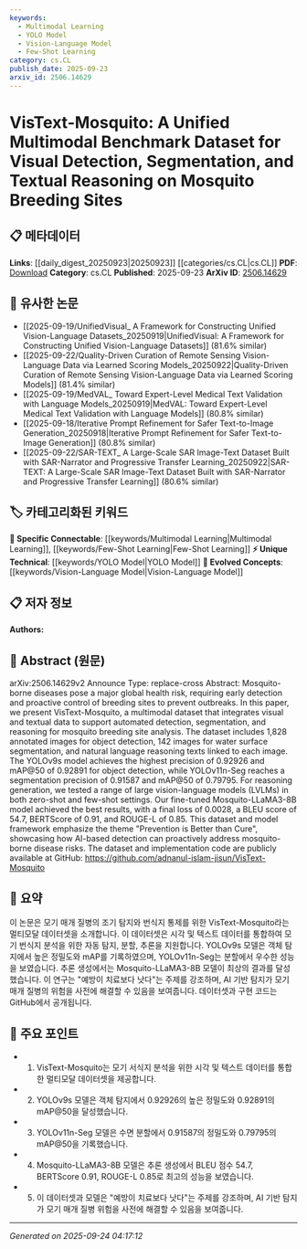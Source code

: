 ```yaml
---
keywords:
  - Multimodal Learning
  - YOLO Model
  - Vision-Language Model
  - Few-Shot Learning
category: cs.CL
publish_date: 2025-09-23
arxiv_id: 2506.14629
---
```


<!-- KEYWORD_LINKING_METADATA:
{
  "processed_timestamp": "2025-09-24T04:17:12.922151",
  "vocabulary_version": "1.0",
  "selected_keywords": [
    "Multimodal Learning",
    "YOLO Model",
    "Vision-Language Model",
    "Few-Shot Learning"
  ],
  "rejected_keywords": [],
  "similarity_scores": {
    "Multimodal Learning": 0.85,
    "YOLO Model": 0.78,
    "Vision-Language Model": 0.82,
    "Few-Shot Learning": 0.79
  },
  "extraction_method": "AI_prompt_based",
  "budget_applied": true,
  "candidates_json": {
    "candidates": [
      {
        "surface": "Multimodal dataset",
        "canonical": "Multimodal Learning",
        "aliases": [
          "Multimodal data",
          "Multimodal integration"
        ],
        "category": "specific_connectable",
        "rationale": "Links to the integration of visual and textual data, a key aspect of the study.",
        "novelty_score": 0.55,
        "connectivity_score": 0.88,
        "specificity_score": 0.7,
        "link_intent_score": 0.85
      },
      {
        "surface": "YOLOv9s model",
        "canonical": "YOLO Model",
        "aliases": [
          "YOLOv9s",
          "YOLO"
        ],
        "category": "unique_technical",
        "rationale": "Specific model used for object detection, relevant for technical discussions.",
        "novelty_score": 0.65,
        "connectivity_score": 0.72,
        "specificity_score": 0.8,
        "link_intent_score": 0.78
      },
      {
        "surface": "Vision-language models",
        "canonical": "Vision-Language Model",
        "aliases": [
          "Vision-language",
          "LVLMs"
        ],
        "category": "evolved_concepts",
        "rationale": "Represents the integration of vision and language processing, central to the paper's methodology.",
        "novelty_score": 0.58,
        "connectivity_score": 0.85,
        "specificity_score": 0.75,
        "link_intent_score": 0.82
      },
      {
        "surface": "Few-shot settings",
        "canonical": "Few-Shot Learning",
        "aliases": [
          "Few-shot",
          "Few-shot learning"
        ],
        "category": "specific_connectable",
        "rationale": "Highlights the learning approach tested in the study, relevant for linking learning paradigms.",
        "novelty_score": 0.6,
        "connectivity_score": 0.8,
        "specificity_score": 0.78,
        "link_intent_score": 0.79
      }
    ],
    "ban_list_suggestions": [
      "object detection",
      "segmentation precision",
      "BLEU score"
    ]
  },
  "decisions": [
    {
      "candidate_surface": "Multimodal dataset",
      "resolved_canonical": "Multimodal Learning",
      "decision": "linked",
      "scores": {
        "novelty": 0.55,
        "connectivity": 0.88,
        "specificity": 0.7,
        "link_intent": 0.85
      }
    },
    {
      "candidate_surface": "YOLOv9s model",
      "resolved_canonical": "YOLO Model",
      "decision": "linked",
      "scores": {
        "novelty": 0.65,
        "connectivity": 0.72,
        "specificity": 0.8,
        "link_intent": 0.78
      }
    },
    {
      "candidate_surface": "Vision-language models",
      "resolved_canonical": "Vision-Language Model",
      "decision": "linked",
      "scores": {
        "novelty": 0.58,
        "connectivity": 0.85,
        "specificity": 0.75,
        "link_intent": 0.82
      }
    },
    {
      "candidate_surface": "Few-shot settings",
      "resolved_canonical": "Few-Shot Learning",
      "decision": "linked",
      "scores": {
        "novelty": 0.6,
        "connectivity": 0.8,
        "specificity": 0.78,
        "link_intent": 0.79
      }
    }
  ]
}
-->

# VisText-Mosquito: A Unified Multimodal Benchmark Dataset for Visual Detection, Segmentation, and Textual Reasoning on Mosquito Breeding Sites

## 📋 메타데이터

**Links**: [[daily_digest_20250923|20250923]] [[categories/cs.CL|cs.CL]]
**PDF**: [Download](https://arxiv.org/pdf/2506.14629.pdf)
**Category**: cs.CL
**Published**: 2025-09-23
**ArXiv ID**: [2506.14629](https://arxiv.org/abs/2506.14629)

## 🔗 유사한 논문
- [[2025-09-19/UnifiedVisual_ A Framework for Constructing Unified Vision-Language Datasets_20250919|UnifiedVisual: A Framework for Constructing Unified Vision-Language Datasets]] (81.6% similar)
- [[2025-09-22/Quality-Driven Curation of Remote Sensing Vision-Language Data via Learned Scoring Models_20250922|Quality-Driven Curation of Remote Sensing Vision-Language Data via Learned Scoring Models]] (81.4% similar)
- [[2025-09-19/MedVAL_ Toward Expert-Level Medical Text Validation with Language Models_20250919|MedVAL: Toward Expert-Level Medical Text Validation with Language Models]] (80.8% similar)
- [[2025-09-18/Iterative Prompt Refinement for Safer Text-to-Image Generation_20250918|Iterative Prompt Refinement for Safer Text-to-Image Generation]] (80.8% similar)
- [[2025-09-22/SAR-TEXT_ A Large-Scale SAR Image-Text Dataset Built with SAR-Narrator and Progressive Transfer Learning_20250922|SAR-TEXT: A Large-Scale SAR Image-Text Dataset Built with SAR-Narrator and Progressive Transfer Learning]] (80.6% similar)

## 🏷️ 카테고리화된 키워드
**🔗 Specific Connectable**: [[keywords/Multimodal Learning|Multimodal Learning]], [[keywords/Few-Shot Learning|Few-Shot Learning]]
**⚡ Unique Technical**: [[keywords/YOLO Model|YOLO Model]]
**🚀 Evolved Concepts**: [[keywords/Vision-Language Model|Vision-Language Model]]

## 📋 저자 정보

**Authors:** 

## 📄 Abstract (원문)

arXiv:2506.14629v2 Announce Type: replace-cross 
Abstract: Mosquito-borne diseases pose a major global health risk, requiring early detection and proactive control of breeding sites to prevent outbreaks. In this paper, we present VisText-Mosquito, a multimodal dataset that integrates visual and textual data to support automated detection, segmentation, and reasoning for mosquito breeding site analysis. The dataset includes 1,828 annotated images for object detection, 142 images for water surface segmentation, and natural language reasoning texts linked to each image. The YOLOv9s model achieves the highest precision of 0.92926 and mAP@50 of 0.92891 for object detection, while YOLOv11n-Seg reaches a segmentation precision of 0.91587 and mAP@50 of 0.79795. For reasoning generation, we tested a range of large vision-language models (LVLMs) in both zero-shot and few-shot settings. Our fine-tuned Mosquito-LLaMA3-8B model achieved the best results, with a final loss of 0.0028, a BLEU score of 54.7, BERTScore of 0.91, and ROUGE-L of 0.85. This dataset and model framework emphasize the theme "Prevention is Better than Cure", showcasing how AI-based detection can proactively address mosquito-borne disease risks. The dataset and implementation code are publicly available at GitHub: https://github.com/adnanul-islam-jisun/VisText-Mosquito

## 📝 요약

이 논문은 모기 매개 질병의 조기 탐지와 번식지 통제를 위한 VisText-Mosquito라는 멀티모달 데이터셋을 소개합니다. 이 데이터셋은 시각 및 텍스트 데이터를 통합하여 모기 번식지 분석을 위한 자동 탐지, 분할, 추론을 지원합니다. YOLOv9s 모델은 객체 탐지에서 높은 정밀도와 mAP를 기록하였으며, YOLOv11n-Seg는 분할에서 우수한 성능을 보였습니다. 추론 생성에서는 Mosquito-LLaMA3-8B 모델이 최상의 결과를 달성했습니다. 이 연구는 "예방이 치료보다 낫다"는 주제를 강조하며, AI 기반 탐지가 모기 매개 질병의 위험을 사전에 해결할 수 있음을 보여줍니다. 데이터셋과 구현 코드는 GitHub에서 공개됩니다.

## 🎯 주요 포인트

- 1. VisText-Mosquito는 모기 서식지 분석을 위한 시각 및 텍스트 데이터를 통합한 멀티모달 데이터셋을 제공합니다.
- 2. YOLOv9s 모델은 객체 탐지에서 0.92926의 높은 정밀도와 0.92891의 mAP@50을 달성했습니다.
- 3. YOLOv11n-Seg 모델은 수면 분할에서 0.91587의 정밀도와 0.79795의 mAP@50을 기록했습니다.
- 4. Mosquito-LLaMA3-8B 모델은 추론 생성에서 BLEU 점수 54.7, BERTScore 0.91, ROUGE-L 0.85로 최고의 성능을 보였습니다.
- 5. 이 데이터셋과 모델은 "예방이 치료보다 낫다"는 주제를 강조하며, AI 기반 탐지가 모기 매개 질병 위험을 사전에 해결할 수 있음을 보여줍니다.


---

*Generated on 2025-09-24 04:17:12*